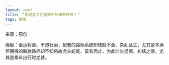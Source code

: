 ```yaml
---
layout: post
title: ＂别过度关注宏观中的细节好吗？＂
tags: 随笔
---
```


来源：原创

缘起：全运将至、干道壮丽，配套的路标系统却残缺不全、杂乱丛生，尤其是本满怀期待的新款路标却不知何故虎头蛇尾、莫名而止，为此时生遗憾、纠结之感，尤其是乘车出行时尤甚。
